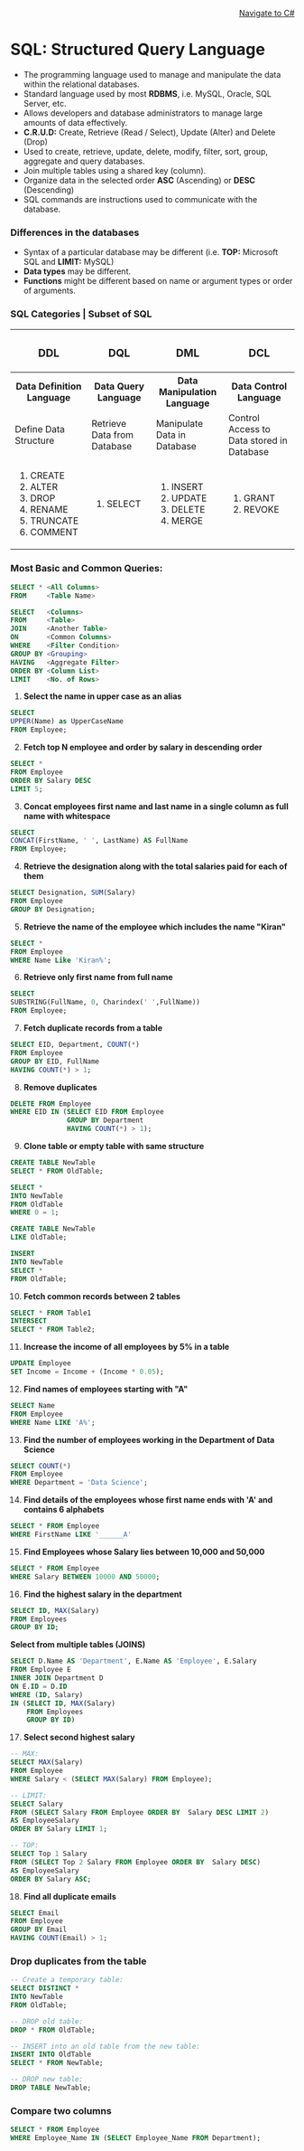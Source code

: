 <p align=right><a href='https://github.com/KIRANKUMAR7296/CSharp'>Navigate to C#</a></p>

# **SQL: Structured Query Language** 
- The programming language used to manage and manipulate the data within the relational databases.
- Standard language used by most **RDBMS**, i.e. MySQL, Oracle, SQL Server, etc.
- Allows developers and database administrators to manage large amounts of data effectively.
- **C.R.U.D:** Create, Retrieve (Read / Select), Update (Alter) and Delete (Drop)
- Used to create, retrieve, update, delete, modify, filter, sort, group, aggregate and query databases. 
- Join multiple tables using a shared key (column).
- Organize data in the selected order **ASC** (Ascending) or **DESC** (Descending)
- SQL commands are instructions used to communicate with the database.

### **Differences in the databases**
- Syntax of a particular database may be different (i.e. **TOP:** Microsoft SQL and **LIMIT:** MySQL)
- **Data types** may be different. 
- **Functions** might be different based on name or argument types or order of arguments.

### SQL Categories | Subset of SQL
<table>
  <tr>
    <th><h3>DDL</h3></th><th><h3>DQL</h3></th><th><h3>DML</h3></th><th><h3>DCL</h3></th>
  </tr>
  <tr>
    <th>Data Definition Language</th><th>Data Query Language</th><th>Data Manipulation Language</th><th>Data Control Language</th>
  </tr>
  <tr>
    <td>Define Data Structure</td><td>Retrieve Data from Database</td><td>Manipulate Data in Database</td><td>Control Access to Data stored in Database</td>
  </tr>
  <tr>
    <td>
      <ol>
        <li>CREATE</li>
        <li>ALTER</li>
        <li>DROP</li>
        <li>RENAME</li>
        <li>TRUNCATE</li>
        <li>COMMENT</li>
      </ol>
    </td>
    <td>
      <ol>
        <li>SELECT</li>     
      </ol>
    </td>
    <td>
      <ol>
        <li>INSERT</li>
        <li>UPDATE</li>
        <li>DELETE</li>
        <li>MERGE</li>
      </ol>
    </td>    
    <td>
      <ol>
        <li>GRANT</li>
        <li>REVOKE</li>
      </ol>
    </td>    
  </tr>
</table>

### Most Basic and Common Queries:

```SQL
SELECT * <All Columns>
FROM     <Table Name>
```

```SQL
SELECT   <Columns>
FROM     <Table>
JOIN     <Another Table>
ON       <Common Columns>
WHERE    <Filter Condition>
GROUP BY <Grouping>
HAVING   <Aggregate Filter>
ORDER BY <Column List>
LIMIT    <No. of Rows>
```


1. **Select the name in upper case as an alias**
```SQL
SELECT
UPPER(Name) as UpperCaseName
FROM Employee;
```

2. **Fetch top N employee and order by salary in descending order**
```SQL
SELECT * 
FROM Employee
ORDER BY Salary DESC
LIMIT 5;
```

3. **Concat employees **first name** and **last name** in a single column as **full name** with whitespace**
```SQL
SELECT 
CONCAT(FirstName, ' ', LastName) AS FullName
FROM Employee;
```

4. **Retrieve the designation along with the total salaries paid for each of them**
```SQL
SELECT Designation, SUM(Salary)
FROM Employee
GROUP BY Designation;
```

5. **Retrieve the name of the employee which includes the name "Kiran"**
```SQL
SELECT * 
FROM Employee
WHERE Name Like 'Kiran%';
```

6. **Retrieve only first name from full name**
```SQL
SELECT 
SUBSTRING(FullName, 0, Charindex(' ',FullName))
FROM Employee;
```

7. **Fetch duplicate records from a table**
```SQL
SELECT EID, Department, COUNT(*)
FROM Employee
GROUP BY EID, FullName
HAVING COUNT(*) > 1;
```

8. **Remove duplicates**
```SQL
DELETE FROM Employee
WHERE EID IN (SELECT EID FROM Employee
              GROUP BY Department
              HAVING COUNT(*) > 1);
```

9. **Clone table or empty table with same structure**
```SQL
CREATE TABLE NewTable 
SELECT * FROM OldTable;

SELECT * 
INTO NewTable 
FROM OldTable
WHERE 0 = 1;

CREATE TABLE NewTable
LIKE OldTable;

INSERT 
INTO NewTable
SELECT * 
FROM OldTable;
```

10. **Fetch common records between 2 tables**
```SQL
SELECT * FROM Table1
INTERSECT
SELECT * FROM Table2;
```

11. **Increase the income of all employees by 5% in a table**
```SQL
UPDATE Employee
SET Income = Income + (Income * 0.05);
```

12. **Find names of employees starting with "A"**
```SQL
SELECT Name 
FROM Employee
WHERE Name LIKE 'A%';
```

13. **Find the number of employees working in the Department of Data Science**
```SQL
SELECT COUNT(*) 
FROM Employee
WHERE Department = 'Data Science';
```

14. **Find details of the employees whose first name ends with 'A' and contains 6 alphabets**
```SQL
SELECT * FROM Employee
WHERE FirstName LIKE '______A'
```

15. **Find Employees whose Salary lies between 10,000 and 50,000**
```SQL
SELECT * FROM Employee
WHERE Salary BETWEEN 10000 AND 50000;
```

16. **Find the highest salary in the department**
```SQL
SELECT ID, MAX(Salary) 
FROM Employees
GROUP BY ID;
```

**Select from multiple tables (JOINS)** 
```SQL
SELECT D.Name AS 'Department', E.Name AS 'Employee', E.Salary
FROM Employee E
INNER JOIN Department D
ON E.ID = D.ID
WHERE (ID, Salary)
IN (SELECT ID, MAX(Salary) 
    FROM Employees 
    GROUP BY ID)
```

17. **Select second highest salary**

```SQL
-- MAX:
SELECT MAX(Salary) 
FROM Employee
WHERE Salary < (SELECT MAX(Salary) FROM Employee);                               

-- LIMIT:
SELECT Salary
FROM (SELECT Salary FROM Employee ORDER BY  Salary DESC LIMIT 2)
AS EmployeeSalary 
ORDER BY Salary LIMIT 1;

-- TOP:
SELECT Top 1 Salary
FROM (SELECT Top 2 Salary FROM Employee ORDER BY  Salary DESC)
AS EmployeeSalary 
ORDER BY Salary ASC;
```

18. **Find all duplicate emails**

```SQL
SELECT Email
FROM Employee
GROUP BY Email
HAVING COUNT(Email) > 1;
```

### **Drop duplicates from the table**

```SQL
-- Create a temporary table:
SELECT DISTINCT * 
INTO NewTable
FROM OldTable;

-- DROP old table:
DROP * FROM OldTable;

-- INSERT into an old table from the new table:
INSERT INTO OldTable
SELECT * FROM NewTable;

-- DROP new table:
DROP TABLE NewTable;
```

### **Compare two columns**

```SQL
SELECT * FROM Employee
WHERE Employee_Name IN (SELECT Employee_Name FROM Department);
```
